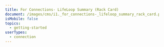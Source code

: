```yaml
---
title: For Connections- LifeLoop Summary (Rack Card)
document: /images/cms/i1._for_connections-_lifeloop_summary_rack_card.pdf
isMobile: false
topics:
  - getting-started
userTypes:
  - connection
---
```

